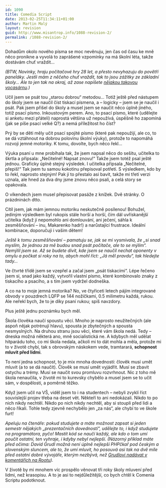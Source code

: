 ```yaml
---
id: 1090
title: Comedia Script
date: 2013-02-25T11:34:11+01:00
author: Martin Malý
layout: revision
guid: http://www.misantrop.info/1088-revision-2/
permalink: /1088-revision-2/
---
```

Dohadům okolo nového písma se moc nevěnuju, jen čas od času ke mně něco pronikne a vyvolá to zaprášené vzpomínky na má školní léta, takže dostávám chuť vraždit&#8230;

<!--more-->

_(BTW, Novinky, hraju počítačové hry 28 let, a přesto nevyhazuju do povětří paneláky. Jestli mám z něčeho chuť vraždit, tak to jsou zážitky ze základní školy&#8230; Ale to jen tak na okraj, až zase napíšete [nějakou takovou vocasárnu](http://www.novinky.cz/krimi/294217-vrah-z-frenstatu-mel-zalibu-v-nasilnych-pocitacovych-hrach.html).)_

Učil jsem se psát tou &#8222;starou dobrou&#8220; metodou&#8230; Totiž ještě před nástupem do školy jsem se naučil číst tiskací písmena, a &#8211; logicky &#8211; jsem se je naučil i psát. Pak jsem přišel do školy a musel jsem se naučit něco úplně jiného, totiž psací písmo. Inkoustovým perem. Ano, to psací písmo, které (udělejte si anketu mezi přáteli) naprostá většina už nepoužívá, úspěšně ho zapomíná (jak se píše psací velké Q?) a nemá příležitost ho číst?

Prý by se děti měly učit psací spojité písmo (které pak nepoužijí, ale co, to se dá vztáhnout na dobrou polovinu školní výuky), protože to napomáhá rozvoji jemné motoriky. K tomu, dovolte, bych něco řekl&#8230;

Výuka psaní u mne probíhala tak, že jsem napsal něco do sešitu, učitelka to škrtla a připsala: &#8222;Nečitelné! Napsat znovu!&#8220; Takže jsem totéž psal ještě jednou. Graficky úplně stejný výsledek. I učitelka připsala &#8222;Nečitelné, přepiš!&#8220; Tak jsem tu samou kokotinu přepisoval potřetí. S výsledkem, kdo by to řekl, naprosto stejným! Pak jí to přestalo asi bavit, takže mi třetí verzi uznala, ale hned za dva dny jsme znovu něco psali, a celá story se opakovala.

O víkendech jsem musel přepisovat pasáže z knížek. Dvě stránky. O prázdninách dtto.

Cítil jsem, jak mám jemnou motoriku neskutečně posílenou! Bohužel, jediným výsledkem byl rukopis stále horší a horší, čím dál uvřískanější učitelka (když jí nepomohlo ani domlouvání, ani ječení, sáhla k zesměšňování &#8211; inu, Makarenko hadr!) a narůstající frustrace. Ideální kombinace, doporučuji i vašim dětem!

_Ještě k tomu zesměšňování &#8211; pamatuju se, jak se mi vysmívala, že &#8222;si snad myslím, že jednou za mě budou snad psát počítače, ale to se mýlím&#8220;. Nemýlil jsem se. Až se budete divit, kde jsem se naučil nechat oponenty v omylu a počkat si roky na to, abych mohl říct: &#8222;Já měl pravdu&#8220;, tak hledejte tady&#8230;_

Ve čtvrté třídě jsem se vzepřel a začal jsem &#8222;psát tiskacími&#8220;. Lépe řečeno jsem si, snad jako každý, vytvořil vlastní písmo, které kombinovalo znaky z tiskacího a psacího, a s tím jsem vydržel dodneška.

A co na to moje jemná motorika? No, ve čtyřiceti letech pájím integrované obvody v pouzdrech LQFP se 144 nožičkami, 0.5 milimetru každá, rukou. Ale neřekl bych, že to je díky psaní rukou; spíš navzdory.

Plus ještě jednu poznámku bych měl.

Škola člověka naučí spoustu věcí. Mnoho je naprosto neužitečných (ale aspoň nějak potrénují hlavu), spousta je zbytečných a spousta nesmyslných. Na druhou stranu jsou věci, které vám škola nedá. Tedy &#8211; dneska možná některá ano, mně socialistická ne. A kdybych měl udělat hitparádu toho, co mi škola nedala, ačkoli mi to dát mohla a měla, protože mi to v životě chybí, tak s obrovským náskokem vede, tramtarará, **schopnost mluvit před lidmi**.

To není jedna schopnost, to je mix mnoha dovedností: člověk musí umět mluvit (a to se dá naučit). Člověk se musí umět vyjádřit. Musí se zbavit ostychu a trémy. Musí se naučit svou promluvu rozvrhnout. Nic z toho mě škola nenaučila, v životě mi to kurevsky chybělo a musel jsem se to učit sám, v dospělosti, a poměrně těžko.

Když jsem učil na VŠ, viděl jsem to i na studentech &#8211; nebyli zvyklí říct souvislejší projev třeba na deset vět. Někteří to ani nedokázali. Nikdo to po nich nikdy nechtěl. Nikdo po nich nikdy nechtěl, aby si stoupli před lidi a něco říkali. Tohle tedy zjevně nechybělo jen &#8222;za nás&#8220;, ale chybí to ve škole furt!

_Apeluju na čtenáře: pokud studujete a máte možnost zapsat si jeden semestr nějakých &#8222;prezentačních dovedností&#8220;, udělejte to, i když studujete na programátora, pyčo! Mastit kód se naučí každý, ale kdo o tom umí poučit ostatní, ten vyhraje, i kdyby nebyl nejlepší. (Názorný příklad máte před očima: David Grudl možná není úplně nejlepší PHPčkař pod českým a slovenským sluncem, ale to, že umí mluvit, ho posouvá asi tak na dvě míle před ostatní dobré vývojáře, kterým nezbývá, než [Grudlovi nadávat v komentářích na Rootu](http://www.root.cz/clanky/prehled-a-vyvoj-php-frameworku/nazory/194347/))._

V životě by mi mnohem víc prospělo věnovat tři roky školy mluvení před lidmi, než krasopisu. A to je asi to nejdůležitější, co bych chtěl k Comenia Scriptu podotknout.